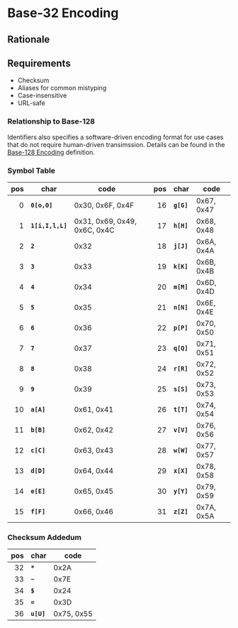 # Base-32 Encoding
## Rationale

## Requirements
* Checksum
* Aliases for common mistyping
* Case-insensitive
* URL-safe

### Relationship to Base-128
Identifiers also specifies a software-driven encoding format for use cases that do not require human-driven transimssion. Details can be found in the [Base-128 Encoding](./Base-128.md) definition.

### Symbol Table
|pos|char|code|  |pos|char|code|
|---:|---|---|---|---:|---|---|
|0|**`0[o,O]`**|0x30, 0x6F, 0x4F| |16|**`g[G]`**|0x67, 0x47|
|1|**`1[i,I,l,L]`**|0x31, 0x69, 0x49, 0x6C, 0x4C| |17|**`h[H]`**|0x68, 0x48|
|2|**`2`**|0x32| |18|**`j[J]`**|0x6A, 0x4A|
|3|**`3`**|0x33| |19|**`k[K]`**|0x6B, 0x4B|
|4|**`4`**|0x34| |20|**`m[M]`**|0x6D, 0x4D|
|5|**`5`**|0x35| |21|**`n[N]`**|0x6E, 0x4E|
|6|**`6`**|0x36| |22|**`p[P]`**|0x70, 0x50|
|7|**`7`**|0x37| |23|**`q[Q]`**|0x71, 0x51|
|8|**`8`**|0x38| |24|**`r[R]`**|0x72, 0x52|
|9|**`9`**|0x39| |25|**`s[S]`**|0x73, 0x53|
|10|**`a[A]`**|0x61, 0x41| |26|**`t[T]`**|0x74, 0x54|
|11|**`b[B]`**|0x62, 0x42| |27|**`v[V]`**|0x76, 0x56|
|12|**`c[C]`**|0x63, 0x43| |28|**`w[W]`**|0x77, 0x57|
|13|**`d[D]`**|0x64, 0x44| |29|**`x[X]`**|0x78, 0x58|
|14|**`e[E]`**|0x65, 0x45| |30|**`y[Y]`**|0x79, 0x59|
|15|**`f[F]`**|0x66, 0x46| |31|**`z[Z]`**|0x7A, 0x5A|

### Checksum Addedum
|pos|char|code|
|---:|---|---|
|32|**`*`**|0x2A|
|33|**`~`**|0x7E|
|34|**`$`**|0x24|
|35|**`=`**|0x3D|
|36|**`u[U]`**|0x75, 0x55|

